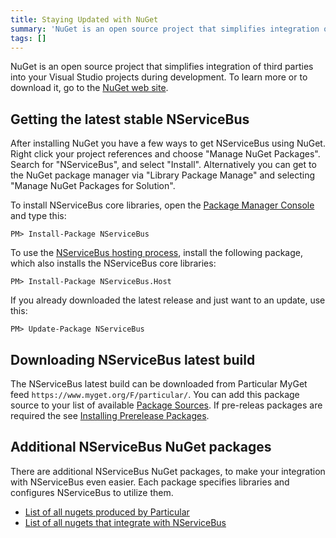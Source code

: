 ```yaml
---
title: Staying Updated with NuGet
summary: 'NuGet is an open source project that simplifies integration of third parties into Visual Studio projects during development. '
tags: []
---
```


NuGet is an open source project that simplifies integration of third parties into your Visual Studio projects during development. To learn more or to download it, go to the [NuGet web site](https://www.nuget.org/).

## Getting the latest stable NServiceBus

After installing NuGet you have a few ways to get NServiceBus using NuGet. Right click your project references and choose "Manage NuGet Packages". Search for "NServiceBus", and select "Install". Alternatively you can get to the NuGet package manager via "Library Package Manage" and selecting "Manage NuGet Packages for Solution".

To install NServiceBus core libraries, open the [Package Manager Console](http://docs.nuget.org/docs/start-here/using-the-package-manager-console) and type this:

    PM> Install-Package NServiceBus

To use the [NServiceBus hosting process](the-nservicebus-host.md), install the following package, which also installs the NServiceBus core libraries:

    PM> Install-Package NServiceBus.Host

If you already downloaded the latest release and just want to an update, use this:

    PM> Update-Package NServiceBus

## Downloading NServiceBus latest build

The NServiceBus latest build can be downloaded from Particular MyGet feed `https://www.myget.org/F/particular/`. You can add this package source to your list of available [Package Sources](http://docs.nuget.org/docs/start-here/managing-nuget-packages-using-the-dialog#Package_Sources). If pre-releas packages are required the see [Installing Prerelease Packages](http://docs.nuget.org/docs/Reference/Versioning#Installing_Prerelease_Packages).

## Additional NServiceBus NuGet packages

There are additional NServiceBus NuGet packages, to make your integration with NServiceBus even easier. Each package specifies libraries and configures NServiceBus to utilize them.

 * [List of all nugets produced by Particular](http://www.nuget.org/profiles/nservicebus)
 * [List of all nugets that integrate with NServiceBus](http://www.nuget.org/packages?q=nservicebus)

